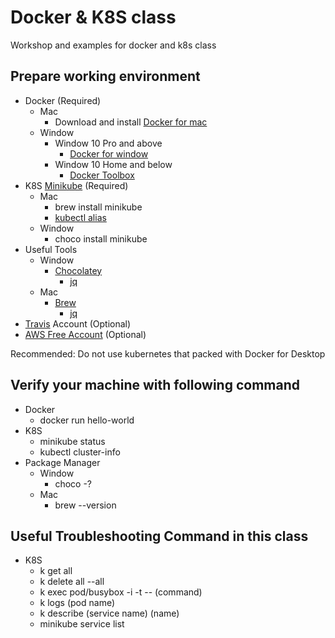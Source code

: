 # Docker & K8S class
Workshop and examples for docker and k8s class

## Prepare working environment
- Docker (Required)
  - Mac
    - Download and install [Docker for mac](https://docs.docker.com/docker-for-mac/install/)
  - Window
    - Window 10 Pro and above
      - [Docker for window](https://docs.docker.com/docker-for-windows/install/)
    - Window 10 Home and below
      - [Docker Toolbox](https://docs.docker.com/toolbox/toolbox_install_windows/)
- K8S [Minikube](https://kubernetes.io/docs/tasks/tools/install-minikube/)  (Required)
  - Mac
    - brew install minikube
    - [kubectl alias](https://github.com/ahmetb/kubectl-aliases)
  - Window
    - choco install minikube
- Useful Tools
  - Window
    - [Chocolatey](https://chocolatey.org/install#individual)
      - [jq](https://chocolatey.org/packages/jq)
  - Mac
    - [Brew](https://brew.sh/)
      - [jq](https://stedolan.github.io/jq/download/)
- [Travis](https://travis-ci.org/) Account (Optional)
- [AWS Free Account](https://aws.amazon.com/) (Optional)
  
Recommended: Do not use kubernetes that packed with Docker for Desktop

## Verify your machine with following command
- Docker
  - docker run hello-world
- K8S
  - minikube status
  - kubectl cluster-info
- Package Manager
  - Window
    - choco -?
  - Mac
    - brew --version

## Useful Troubleshooting Command in this class
- K8S
  - k get all
  - k delete all --all
  - k exec pod/busybox -i -t -- (command)
  - k logs (pod name)
  - k describe (service name) (name)
  - minikube service list
